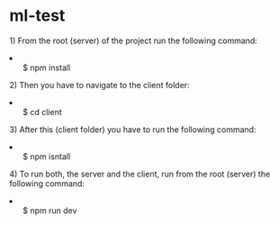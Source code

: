 # ml-test
<p>
1) From the root (server) of the project run the following command:
   <li><ul>$ npm install</ul></li>
</p>
<p>
2) Then you have to navigate to the client folder:
    <li><ul>$ cd client</ul></li>
</p>
<p>
3) After this (client folder) you have to run the following command:
    <li><ul>$ npm isntall</ul></li>
</p>
<p>
4) To run both, the server and the client, run from the root (server) the following command:
    <li><ul>$ npm run dev</ul></li>
</p>
